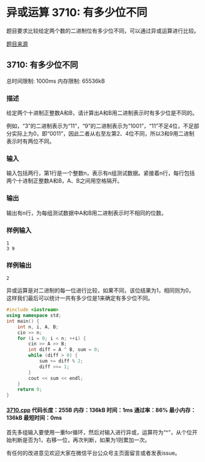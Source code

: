 # 异或运算 3710: 有多少位不同

题目要求比较给定两个数的二进制位有多少位不同，可以通过异或运算进行比较。

[题目来源](http://bailian.openjudge.cn/practice/3710/)

## 3710: 有多少位不同

总时间限制: 1000ms    内存限制: 65536kB

### 描述

给定两个十进制正整数A和B，请计算出A和B用二进制表示时有多少位是不同的。

例如，“3”的二进制表示为“11”，“9”的二进制表示为“1001”，“11”不足4位，不足部分实际上为0，即“0011”，因此二者从右至左第2、4位不同，所以3和9用二进制表示时有两位不同。

### 输入

输入包括两行，第1行是一个整数n，表示有n组测试数据。紧接着n行，每行包括两个十进制正整数A和B，A、B之间用空格隔开。

### 输出

输出有n行，为每组测试数据中A和B用二进制表示时不相同的位数。

### 样例输入
```
1
3 9
```
### 样例输出
```
2
```
异或运算是对二进制的每一位进行比较，如果不同，该位结果为1，相同则为0，这样我们最后可以统计一共有多少位是1来确定有多少位不同。
```cpp
#include <iostream>
using namespace std;
int main() {
	int n, i, A, B;
	cin >> n;
	for (i = 0; i < n; ++i) {
		cin >> A >> B;
		int diff = A ^ B, sum = 0;
		while (diff > 0) {
			sum += diff % 2;
			diff >>= 1;
		}
		cout << sum << endl;
	}
	return 0;
}
```
#### [3710.cpp](/Code/3700-3799/3710.cpp) 代码长度：255B 内存：136kB 时间：1ms 通过率：86% 最小内存：136kB  最短时间：0ms

首先多组输入要使用一重for循环，然后对输入进行异或，运算符为“^”，从个位开始判断是否为1，右移一位，再次判断，如果为1则累加一次。

有任何的改进意见欢迎大家在微信平台公众号主页面留言或者发表issue。
